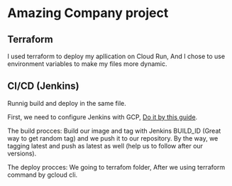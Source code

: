 # Amazing Company project

## Terraform
I used terraform to deploy my apllication on Cloud Run, And I chose to use environment variables to make my files more dynamic.


## CI/CD (Jenkins)

Runnig build and deploy in the same file.

First, we need to configure Jenkins with GCP, [Do it by this guide](https://breakdance.github.io/breakdance/).

The build procces: Build our image and tag with Jenkins BUILD_ID (Great way to get random tag) and we push it to our repository.
By the way, we tagging latest and push as latest as well (help us to follow after our versions).

The deploy procces: We going to terrafom folder, After we using terraform command by gcloud cli.


